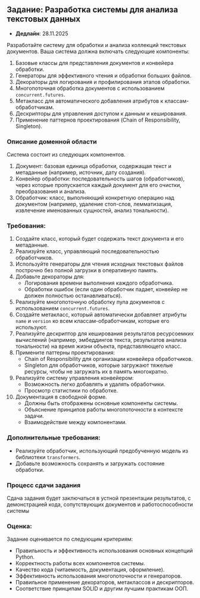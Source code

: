 ## Задание: Разработка системы для анализа текстовых данных

* **Дедлайн**: 28.11.2025

Разработайте систему для обработки и анализа коллекций текстовых документов. Ваша система должна включать следующие компоненты:

1. Базовые классы для представления документов и конвейера обработки.
2. Генераторы для эффективного чтения и обработки больших файлов.
3. Декораторы для логирования и профилирования этапов обработки.
4. Многопоточная обработка документов с использованием `concurrent.futures`.
5. Метакласс для автоматического добавления атрибутов к классам-обработчикам.
6. Дескрипторы для управления доступом к данным и кеширования.
7. Применение паттернов проектирования (Chain of Responsibility, Singleton).

### Описание доменной области

Система состоит из следующих компонентов.

1. Документ: базовая единица обработки, содержащая текст и метаданные (например, источник, дату создания).
2. Конвейер обработки: последовательность шагов (обработчиков), через которые пропускается каждый документ для его очистки, преобразования и анализа.
3. Обработчик: класс, выполняющий конкретную операцию над документом (например, удаление стоп-слов, лемматизация, извлечение именованных сущностей, анализ тональности).

### Требования:

1. Создайте класс, который будет содержать текст документа и его метаданные.
2. Реализуйте класс, управляющий последовательностью обработчиков.
3. Используйте генераторы для чтения исходных текстовых файлов построчно без полной загрузки в оперативную память.
4. Добавьте декораторы для:
    - Логирования времени выполнения каждого обработчика.
    - Обработки ошибок (если один обработчик падает, конвейер не должен полностью останавливаться).
5. Реализуйте многопоточную обработку пула документов с использованием `concurrent.futures`.
6. Создайте метакласс, который автоматически добавляет атрибуты `name` и `version` ко всем классам-обработчикам, которые его используют.
7. Реализуйте дескриптор для кеширования результатов ресурсоемких вычислений (например, эмбеддингов текста, результатов анализа тональности) на время жизни объекта, представляющего класс.
8. Примените паттерны проектирования:
    - Chain of Responsibility для организации конвейера обработчиков.
    - Singleton для обработчиков, которые загружают тяжелые ресурсы, чтобы не загружать их в память многократно.
9. Реализуйте систему управления конвейером:
    - Возможность легко добавлять и удалять обработчики.
    - Просмотр статистики по обработке.
10. Документация в свободной форме.
    - Должны быть отображены основные компоненты системы.
    - Объяснение принципов работы многопоточности в контексте задачи.
    - Взаимодействие между компонентами.

### Дополнительные требования:

- Реализуйте обработчик, использующий предобученную модель из библиотеки `transformers`.
- Добавьте возможность сохранять и загружать состояние обработки.

### Процесс сдачи задания

Сдача задания будет заключаться в устной презентации результатов, с демонстрацией кода, сопутствующих документов и работоспособности системы

### Оценка:

Задание оценивается по следующим критериям:
- Правильность и эффективность использования основных концепций Python.
- Корректность работы всех компонентов системы.
- Качество кода (читаемость, документация, оформление).
- Эффективность использования многопоточности и генераторов.
- Правильное применение декораторов, метаклассов и дескрипторов.
- Соответствие принципам SOLID и другим лучшим практикам ООП.
